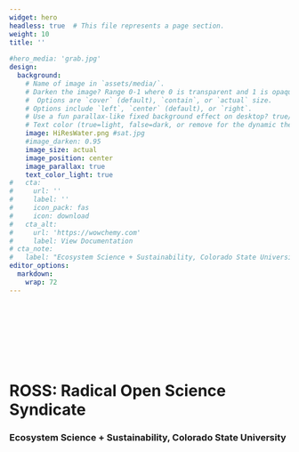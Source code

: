 ```yaml
---
widget: hero
headless: true  # This file represents a page section.
weight: 10
title: ''
        
#hero_media: 'grab.jpg'
design:
  background:
    # Name of image in `assets/media/`.
    # Darken the image? Range 0-1 where 0 is transparent and 1 is opaque.
    #  Options are `cover` (default), `contain`, or `actual` size.
    # Options include `left`, `center` (default), or `right`.
    # Use a fun parallax-like fixed background effect on desktop? true/false
    # Text color (true=light, false=dark, or remove for the dynamic theme color).
    image: HiResWater.png #sat.jpg
    #image_darken: 0.95
    image_size: actual
    image_position: center
    image_parallax: true
    text_color_light: true
#   cta:
#     url: ''
#     label: ''
#     icon_pack: fas
#     icon: download
#   cta_alt:
#     url: 'https://wowchemy.com'
#     label: View Documentation
# cta_note:
#   label: "Ecosystem Science + Sustainability, Colorado State University"
editor_options: 
  markdown: 
    wrap: 72
---
```


<br> <br> <br> <br> <br> <br>

# **ROSS: Radical Open Science Syndicate**

### Ecosystem Science + Sustainability, Colorado State University

<br> <br> <br> <br> <br> <br>
